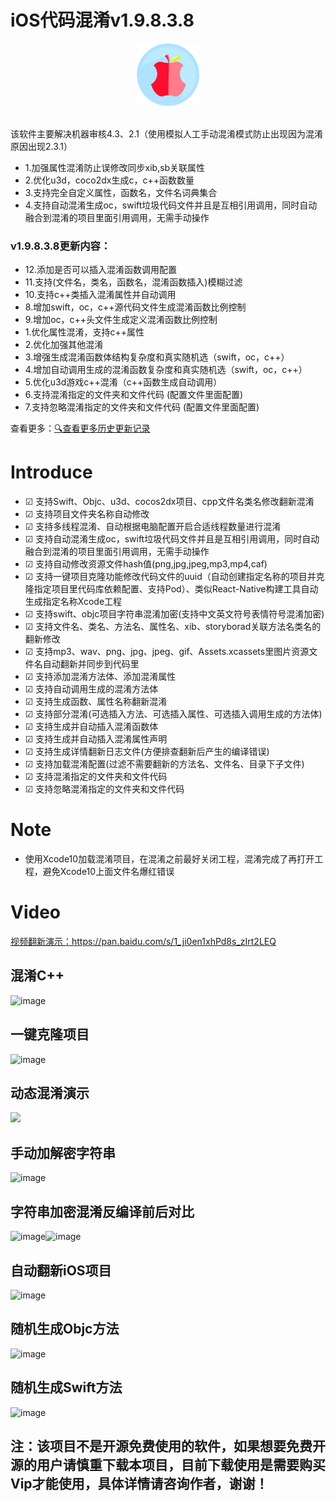 <!--
 * @Author: whc
 * @Date: 2019-02-23 09:39:29
 * @LastEditTime: 2019-10-20 16:37:39
 -->

# iOS代码混淆v1.9.8.3.8

<div align=center><img src="https://github.com/netyouli/WHC_ConfuseSoftware/blob/master/ConfuseSoftware/logo.png" width = "100" height = "100"/></div></br>


该软件主要解决机器审核4.3、2.1（使用模拟人工手动混淆模式防止出现因为混淆原因出现2.3.1）

- 1.加强属性混淆防止误修改同步xib,sb关联属性
- 2.优化u3d，coco2dx生成c，c++函数数量
- 3.支持完全自定义属性，函数名，文件名词典集合
- 4.支持自动混淆生成oc，swift垃圾代码文件并且是互相引用调用，同时自动融合到混淆的项目里面引用调用，无需手动操作

### v1.9.8.3.8更新内容：
- 12.添加是否可以插入混淆函数调用配置
- 11.支持(文件名，类名，函数名，混淆函数插入)模糊过滤
- 10.支持c++类插入混淆属性并自动调用
- 8.增加swift，oc，c++源代码文件生成混淆函数比例控制
- 9.增加oc，c++头文件生成定义混淆函数比例控制
- 1.优化属性混淆，支持c++属性
- 2.优化加强其他混淆
- 3.增强生成混淆函数体结构复杂度和真实随机选（swift，oc，c++）
- 4.增加自动调用生成的混淆函数复杂度和真实随机选（swift，oc，c++）
- 5.优化u3d游戏c++混淆（c++函数生成自动调用）
- 6.支持混淆指定的文件夹和文件代码 (配置文件里面配置)
- 7.支持忽略混淆指定的文件夹和文件代码 (配置文件里面配置)



查看更多：[🔍查看更多历史更新记录](https://github.com/netyouli/WHC_ConfuseSoftware/blob/master/history_readme.md)

Introduce
==============
-  ☑ 支持Swift、Objc、u3d、cocos2dx项目、cpp文件名类名修改翻新混淆
-  ☑ 支持项目文件夹名称自动修改
-  ☑ 支持多线程混淆、自动根据电脑配置开启合适线程数量进行混淆
-  ☑ 支持自动混淆生成oc，swift垃圾代码文件并且是互相引用调用，同时自动融合到混淆的项目里面引用调用，无需手动操作
-  ☑ 支持自动修改资源文件hash值(png,jpg,jpeg,mp3,mp4,caf)
-  ☑ 支持一键项目克隆功能修改代码文件的uuid（自动创建指定名称的项目并克隆指定项目里代码库依赖配置、支持Pod）、类似React-Native构建工具自动生成指定名称Xcode工程
-  ☑ 支持swift、objc项目字符串混淆加密(支持中文英文符号表情符号混淆加密)
-  ☑ 支持文件名、类名、方法名、属性名、xib、storyborad关联方法名类名的翻新修改
-  ☑ 支持mp3、wav、png、jpg、jpeg、gif、Assets.xcassets里图片资源文件名自动翻新并同步到代码里
-  ☑ 支持添加混淆方法体、添加混淆属性
-  ☑ 支持自动调用生成的混淆方法体
-  ☑ 支持生成函数、属性名称翻新混淆
-  ☑ 支持部分混淆(可选插入方法、可选插入属性、可选插入调用生成的方法体)
-  ☑ 支持生成并自动插入混淆函数体
-  ☑ 支持生成并自动插入混淆属性声明
-  ☑ 支持生成详情翻新日志文件(方便排查翻新后产生的编译错误)
-  ☑ 支持加载混淆配置(过滤不需要翻新的方法名、文件名、目录下子文件)
-  ☑ 支持混淆指定的文件夹和文件代码
-  ☑ 支持忽略混淆指定的文件夹和文件代码


Note
==============
- 使用Xcode10加载混淆项目，在混淆之前最好关闭工程，混淆完成了再打开工程，避免Xcode10上面文件名爆红错误

Video
==============
[视频翻新演示：](video)https://pan.baidu.com/s/1_ji0en1xhPd8s_zIrt2LEQ

## 混淆C++
![image](https://github.com/netyouli/WHC_ConfuseSoftware/blob/master/ConfuseSoftware/cpp.png)

## 一键克隆项目
![image](https://github.com/netyouli/WHC_ConfuseSoftware/blob/master/ConfuseSoftware/clone.png)

## 动态混淆演示
![](https://github.com/netyouli/WHC_ConfuseSoftware/blob/master/ConfuseSoftware/demo.gif)

## 手动加解密字符串
![image](https://github.com/netyouli/WHC_ConfuseSoftware/blob/master/ConfuseSoftware/字符串加密.png)

## 字符串加密混淆反编译前后对比
![image](https://github.com/netyouli/WHC_ConfuseSoftware/blob/master/ConfuseSoftware/1.png)![image](https://github.com/netyouli/WHC_ConfuseSoftware/blob/master/ConfuseSoftware/2.png)

## 自动翻新iOS项目
![image](https://github.com/netyouli/WHC_ConfuseSoftware/blob/master/ConfuseSoftware/翻新1.png)

## 随机生成Objc方法
![image](https://github.com/netyouli/WHC_ConfuseSoftware/blob/master/ConfuseSoftware/翻新3.png)

## 随机生成Swift方法
![image](https://github.com/netyouli/WHC_ConfuseSoftware/blob/master/ConfuseSoftware/翻新2.png)

## 注：该项目不是开源免费使用的软件，如果想要免费开源的用户请慎重下载本项目，目前下载使用是需要购买Vip才能使用，具体详情请咨询作者，谢谢！
